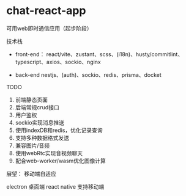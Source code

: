 # chat-react-app

可用web即时通信应用（起步阶段）

技术栈
- front-end：
    react/vite、zustant、scss、(i18n)、husty/commitlint、typescript、axios、sockio、nginx

- back-end
    nestjs、(auth)、sockio、redis、prisma、docket

TODO
1. 前端静态页面
2. 后端常规crud接口
3. 用户鉴权
4. sockio实现消息推送
5. 使用indexDB和redis，优化记录查询
6. 支持多种数据格式发送
7. 兼容图片/音频
8. 使用webRtc实现音视频聊天
9. 配合web-worker/wasm优化图像计算


展望：
移动端自适应

electron 桌面端
react native 支持移动端
